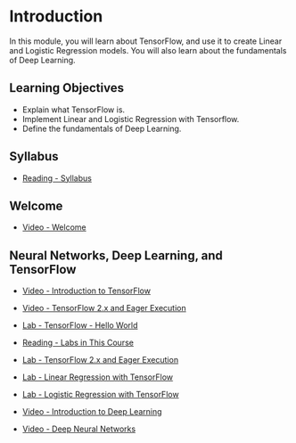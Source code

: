 # Introduction

In this module, you will learn about TensorFlow, and use it to create Linear and Logistic Regression models. You will also learn about the fundamentals of Deep Learning.

## Learning Objectives

- Explain what TensorFlow is.
- Implement Linear and Logistic Regression with Tensorflow.
- Define the fundamentals of Deep Learning.

## Syllabus

- [Reading - Syllabus](https://www.coursera.org/learn/building-deep-learning-models-with-tensorflow/supplement/yFO6J/syllabus)

## Welcome

- [Video - Welcome](https://www.coursera.org/learn/building-deep-learning-models-with-tensorflow/lecture/KpJ4D/welcome)

## Neural Networks, Deep Learning, and TensorFlow

- [Video - Introduction to TensorFlow](https://www.coursera.org/learn/building-deep-learning-models-with-tensorflow/lecture/lOVsF/introduction-to-tensorflow)

- [Video - TensorFlow 2.x and Eager Execution](https://www.coursera.org/learn/building-deep-learning-models-with-tensorflow/lecture/0aNDt/tensorflow-2-x-and-eager-execution)

- [Lab - TensorFlow - Hello World](./Labs/ML0120EN-1.1-Review-TensorFlow-Hello-World%20(2).ipynb)

- [Reading - Labs in This Course](https://www.coursera.org/learn/building-deep-learning-models-with-tensorflow/supplement/5Iru2/labs-in-this-course)

- [Lab - TensorFlow 2.x and Eager Execution](./Labs/labs_DL0120EN_Eager_Execution.ipynb)

- [Lab - Linear Regression with TensorFlow](./Labs/ML0120EN-1.2-Review-LinearRegressionwithTensorFlow%20(2).ipynb)

- [Lab - Logistic Regression with TensorFlow](./Labs/ML0120EN-1.4-Review-LogisticRegressionwithTensorFlow%20(2).ipynb)

- [Video - Introduction to Deep Learning](https://www.coursera.org/learn/building-deep-learning-models-with-tensorflow/lecture/yHrI2/introduction-to-deep-learning)

- [Video - Deep Neural Networks](https://www.coursera.org/learn/building-deep-learning-models-with-tensorflow/lecture/SKK26/deep-neural-networks)